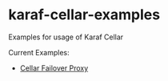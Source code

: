 # karaf-cellar-examples

Examples for usage of Karaf Cellar

Current Examples:

*   [Cellar Failover Proxy](https://github.com/oconnormi/karaf-cellar-examples/tree/master/cellar-failover-proxy)
